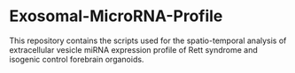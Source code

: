 # Exosomal-MicroRNA-Profile
This repository contains the scripts used for the spatio-temporal analysis of extracellular vesicle miRNA expression profile of Rett syndrome and isogenic control forebrain organoids.

